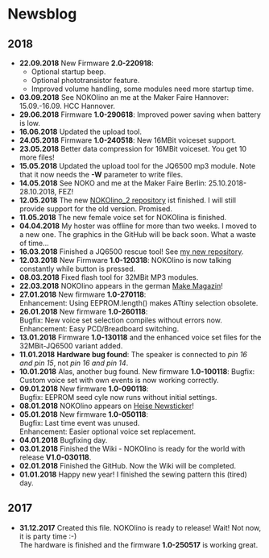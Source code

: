 # Newsblog

## 2018
* **22.09.2018** New Firmware **2.0-220918**:
  * Optional startup beep.  
  * Optional phototransistor feature.  
  * Improved volume handling, some modules need more startup time.  
* **03.09.2018** See NOKOlino an me at the Maker Faire Hannover: 15.09.-16.09. HCC Hannover.  
* **29.06.2018** Firmware **1.0-290618**: Improved power saving when battery is low.  
* **16.06.2018** Updated the upload tool.  
* **24.05.2018** Firmware **1.0-240518**: New 16MBit voiceset support.  
* **23.05.2018** Better data compression for 16MBit voiceset. You get 10 more files!  
* **15.05.2018** Updated the upload tool for the JQ6500 mp3 module. Note that it now needs the **-W** parameter to write files.  
* **14.05.2018** See NOKO and me at the Maker Faire Berlin: 25.10.2018-28.10.2018, FEZ!  
* **12.05.2018** The new [NOKOlino_2 repository](https://github.com/NikolaiRadke/NOKOlino_2) ist finished. I will still provide support for the old version. Promised.  
* **11.05.2018** The new female voice set for NOKOlina is finished.  
* **04.04.2018** My hoster was offline for more than two weeks. I moved to a new one. The graphics in the GitHub will be back soon. What a waste of time...  
* **16.03.2018** Finished a JQ6500 rescue tool! See [my new repository](https://github.com/NikolaiRadke/JQ6500-rescue-tool).  
* **12.03.2018** New Firmware **1.0-120318**: NOKOlino is now talking constantly while button is pressed.  
* **08.03.2018** Fixed flash tool for 32MBit MP3 modules.  
* **22.03.2018** NOKOlino appears in the german [Make Magazin](https://www.heise.de/select/make/2018/1/1519698748803933)!  
* **27.01.2018** New firmware **1.0-270118**:  
Enhancement: Using EEPROM.length() makes ATtiny selection obsolete.  
* **26.01.2018** New firmware **1.0-260118**:  
Bugfix: New voice set selection compiles without errors now.  
Enhancement: Easy PCD/Breadboard switching.  
* **13.01.2018** Firmware **1.0-130118** and the enhanced voice set files for the 32MBit-JQ6500 variant added.  
* **11.01.2018** **Hardware bug found**: The speaker is connected to *pin 16 and pin 15*, not *pin 16 and pin 14*.   
* **10.01.2018** Alas, another bug found. New firmware **1.0-100118**:
Bugfix: Custom voice set with own events is now working correctly.  
* **09.01.2018** New firmware **1.0-090118**:  
Bugfix: EEPROM seed cyle now runs without initial settings.  
* **08.01.2018** NOKOlino appears on [Heise Newsticker](https://www.heise.de/make/meldung/Nokolino-die-Miniaturausgabe-von-MP3-Monster-Noko-3935030.html)!  
* **05.01.2018** New firmware **1.0-050118**:  
Bugfix: Last time event was unused.  
Enhancement: Easier optional voice set replacement.
* **04.01.2018** Bugfixing day.  
* **03.01.2018** Finished the Wiki - NOKOlino is ready for the world with release **V1.0-030118**.   
* **02.01.2018** Finished the GitHub. Now the Wiki will be completed.  
* **01.01.2018** Happy new year! I finished the sewing pattern this (tired) day.  
  
## 2017
* **31.12.2017** Created this file. NOKOlino is ready to release! Wait! Not now, it is party time :-)  
The hardware is finished and the firmware **1.0-250517** is working great.  
